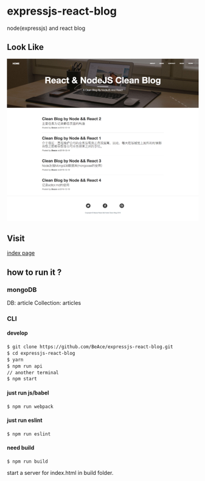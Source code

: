 # expressjs-react-blog

node(expressjs) and react blog

## Look Like

![](./screenshot/home.png)

## Visit

[index page](http://react.beacelee.com/)

## how to run it ?

### mongoDB

DB: article
Collection: articles

### CLI

#### develop

```bash
$ git clone https://github.com/BeAce/expressjs-react-blog.git
$ cd expressjs-react-blog
$ yarn
$ npm run api
// another terminal
$ npm start
```

#### just run js/babel

```bash
$ npm run webpack
```

#### just run eslint

```bash
$ npm run eslint
```

#### need build

```
$ npm run build
```
start a server for index.html in build folder.
